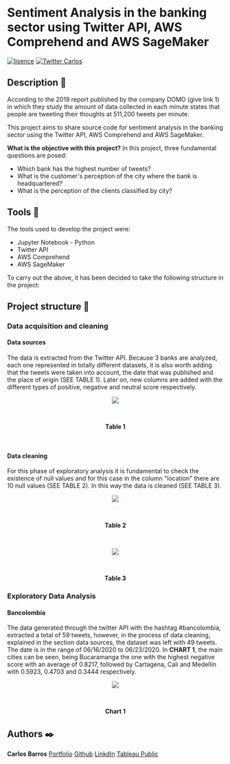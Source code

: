 # Sentiment Analysis in the banking sector using Twitter API, AWS Comprehend and AWS SageMaker

[![lisence](https://img.shields.io/github/license/cbarros7/sentiment-analysis-banking-sector?style=plastic)](https://github.com/cbarros7/sentiment-analysis-banking-sector/blob/master/LICENSE)
[![Twitter Carlos](https://img.shields.io/twitter/follow/cbarros27?label=CarlosBarros&style=social)](https://twitter.com/cbarros27)

<style>
        div {
             text-align: justify;
             text-justify: inter-word;
            }
        img {
             max-width: 100%;
             height: auto;
            }
    </style>
    
## Description :speech_balloon:
According to the 2019 report published by the company DOMO (give link 1) in which they study the amount of data collected in each minute states that people are tweeting their thoughts at 511,200 tweets per minute.

This project aims to share source code for sentiment analysis in the banking sector using the Twitter API, AWS Comprehend and AWS SageMaker.

**What is the objective with this project?**  In this project, three fundamental questions are posed:

* Which bank has the highest number of tweets?
* What is the customer's perception of the city where the bank is headquartered?
* What is the perception of the clients classified by city?

## Tools :hammer:
The tools used to develop the project were:
 * Jupyter Notebook - Python
 * Twitter API
 * AWS Comprehend
 * AWS SageMaker


To carry out the above, it has been decided to take the following structure in the project: 

## Project structure :notebook_with_decorative_cover:

### Data acquisition and cleaning
#### Data sources
The data is extracted from the Twitter API. Because 3 banks are analyzed, each one represented in totally different datasets, it is also worth adding that the tweets were taken into account, the date that was published and the place of origin (SEE TABLE 1). Later on, new columns are added with the different types of positive, negative and neutral score respectively. 

<p align="center">
  <img src="https://user-images.githubusercontent.com/60367519/86543843-e5c77b80-bee7-11ea-897a-13d40317b03a.PNG">
</p>
<br>
<p align="center"><strong>Table 1</strong></p>
<br>


#### Data cleaning
For this phase of exploratory analysis it is fundamental to check the existence of null values and for this case in the column "location" there are 10 null values (SEE TABLE 2). In this way the data is cleaned (SEE TABLE 3). 

<p align="center">
  <img src="https://user-images.githubusercontent.com/60367519/86543850-f4159780-bee7-11ea-85c0-308beed842e0.PNG">
</p>
<br>
<p align="center"><strong>Table 2</strong></p>
<br>

<p align="center">
  <img src="https://user-images.githubusercontent.com/60367519/86543857-00015980-bee8-11ea-9b00-73c2f658f8ac.PNG">
</p>
<br>
<p align="center"><strong>Table 3</strong></p>

### Exploratory Data Analysis
#### Bancolombia
The data generated through the twitter API with the hashtag #bancolombia, extracted a total of 59 tweets, however, in the process of data cleaning, explained in the section data sources, the dataset was left with 49 tweets. The date is in the range of 06/16/2020 to 06/23/2020. In **CHART 1**, the main cities can be seen, being Bucaramanga the one with the highest negative score with an average of 0.8217, followed by Cartagena, Cali and Medellín with 0.5923, 0.4703 and 0.3444 respectively. 

<p align="center">
  <img src="https://user-images.githubusercontent.com/60367519/86543864-127b9300-bee8-11ea-9351-15f3fa3f73b6.png">
</p>
<br>
<p align="center"><strong>Chart 1</strong></p>



## Authors :black_nib:
**Carlos Barros** [Portfolio](https://carlosbarros.netlify.app/)
                  [Github](https://github.com/cbarros7)
                  [LinkdIn](https://www.linkedin.com/in/carlosbarros7/)
                  [Tableau Public](https://public.tableau.com/profile/carlos.barros#!/?newProfile=&activeTab=0)
